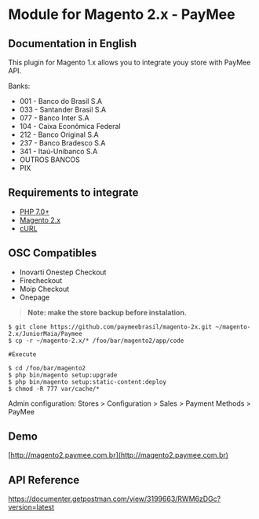 # Module for Magento 2.x - PayMee

## Documentation in English

This plugin for Magento 1.x allows you to integrate youy store with PayMee API.

Banks:

- 001 - Banco do Brasil S.A
- 033 - Santander Brasil S.A
- 077 - Banco Inter S.A
- 104 - Caixa Econômica Federal
- 212 - Banco Original S.A
- 237 - Banco Bradesco S.A
- 341 - Itaú-Unibanco S.A
- OUTROS BANCOS
- PIX

## Requirements to integrate
- [PHP 7.0+](https://www.php.net)
- [Magento 2.x](https://magento.com/tech-resources/download)
- [cURL](https://www.php.net/manual/en/book.curl.php)

## OSC Compatibles
- Inovarti Onestep Checkout
- Firecheckout
- Moip Checkout
- Onepage

> **Note: make the store backup before instalation.**

    $ git clone https://github.com/paymeebrasil/magento-2x.git ~/magento-2.x/JuniorMaia/Paymee
    $ cp -r ~/magento-2.x/* /foo/bar/magento2/app/code
    
    #Execute
    
    $ cd /foo/bar/magento2
    $ php bin/magento setup:upgrade
    $ php bin/magento setup:static-content:deploy
    $ chmod -R 777 var/cache/*
    
Admin configuration: Stores > Configuration > Sales > Payment Methods > PayMee


## Demo
[http://magento2.paymee.com.br](http://magento2.paymee.com.br)

## API Reference
https://documenter.getpostman.com/view/3199663/RWM6zDGc?version=latest

